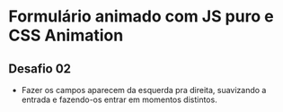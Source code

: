 # Formulário animado com JS puro e CSS Animation

## Desafio 02

- Fazer os campos aparecem da esquerda pra direita, suavizando a entrada e fazendo-os entrar em momentos distintos.